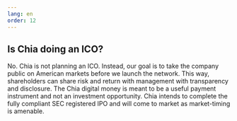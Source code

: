 ```yaml
---
lang: en
order: 12
---
```


Is Chia doing an ICO?
-----------------------

No. Chia is not planning an ICO. Instead, our goal is to take the company public on American markets before we launch the network. This way, shareholders can share risk and return with management with transparency and disclosure. The Chia digital money is meant to be a useful payment instrument and not an investment opportunity. Chia intends to complete the fully compliant SEC registered IPO and will come to market as market-timing is amenable.
